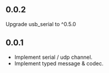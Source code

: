 ## 0.0.2

Upgrade usb_serial to ^0.5.0

## 0.0.1

- Implement serial / udp channel.
- Implement typed message & codec.
